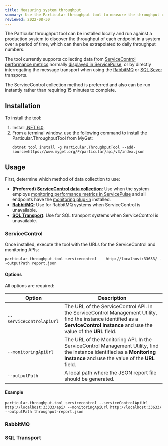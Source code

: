 ```yaml
---
title: Measuring system throughput
summary: Use the Particular throughput tool to measure the throughput of your NServiceBus system.
reviewed: 2022-08-30
---
```


The Particular throughput tool can be installed locally and run against a production system to discover the throughput of each endpoint in a system over a period of time, which can then be extrapolated to daily throughput numbers.

The tool currently supports collecting data from [ServiceControl performance metrics](/monitoring/metrics/install-plugin.md) normally [displayed in ServicePulse](/monitoring/metrics/in-servicepulse.md), or by directly interrogating the message transport when using the [RabbitMQ](/transports/rabbitmq/) or [SQL Sever](/transports/sql/) transports.

The ServiceControl collection method is preferred and also can be run instantly rather than requiring 15 minutes to complete.

## Installation

To install the tool:

1. Install [.NET 6.0](https://dotnet.microsoft.com/en-us/download).
2. From a terminal window, use the following command to install the Particular.ThroughputTool from MyGet:
    ```shell
    dotnet tool install -g Particular.ThroughputTool --add-source=https://www.myget.org/F/particular/api/v3/index.json
    ```

## Usage

First, determine which method of data collection to use:

* **(Preferred) [ServiceControl data collection](#usage-servicecontrol)**: Use when the system employs [monitoring performance metrics in ServicePulse](/monitoring/metrics/in-servicepulse.md) and all endpoints have the [monitoring plug-in](/monitoring/metrics/install-plugin.md) installed.
* **[RabbitMQ](#usage-rabbitmq)**: Use for RabbitMQ systems when ServiceControl is unavailable.
* **[SQL Transport](#usage-sql-transport)**: Use for SQL transport systems when ServiceControl is unavailable.

### ServiceControl

Once installed, execute the tool with the URLs for the ServiceControl and monitoring APIs:

```shell
particular-throughput-tool servicecontrol    http://localhost:33633/ --outputPath report.json
```

#### Options

All options are required:

| Option | Description |
|-|-|
| <nobr>`--serviceControlApiUrl`</nobr> | The URL of the ServiceControl API. In the ServiceControl Management Utility, find the instance identified as a **ServiceControl Instance** and use the value of the **URL** field. |
| <nobr>`--monitoringApiUrl`</nobr> | The URL of the Monitoring API. In the ServiceControl Management Utility, find the instance identified as a **Monitoring Instance** and use the value of the **URL** field. |
| <nobr>`--outputPath`</nobr> | A local path where the JSON report file should be generated. |

#### Example

```shell
particular-throughput-tool servicecontrol --serviceControlApiUrl http://localhost:33333/api/ --monitoringApiUrl http://localhost:33633/ --outputPath throughput-report.json
```

### RabbitMQ

### SQL Transport

